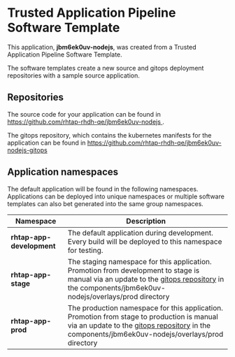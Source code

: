 # Trusted Application Pipeline Software Template

This application, **jbm6ek0uv-nodejs**, was created from a Trusted Application Pipeline Software Template.

The software templates create a new source and gitops deployment repositories with a sample source application. 

## Repositories

The source code for your application can be found in [https://github.com/rhtap-rhdh-qe/jbm6ek0uv-nodejs ](https://github.com/rhtap-rhdh-qe/jbm6ek0uv-nodejs ).
 
The gitops repository, which contains the kubernetes manifests for the application can be found in 
[https://github.com/rhtap-rhdh-qe/jbm6ek0uv-nodejs-gitops ](https://github.com/rhtap-rhdh-qe/jbm6ek0uv-nodejs-gitops ) 

## Application namespaces 

The default application will be found in the following namespaces. Applications can be deployed into unique namespaces or multiple software templates can also bet generated into the same group namespaces.  

|  Namespace   |  Description   |  
| -------- | -------- |   
| **rhtap-app-development** | The default application during development. Every build will be deployed to this namespace for testing. | 
| **rhtap-app-stage** | The staging namespace for this application. Promotion from development to stage is manual via an update to the [gitops repository](https://github.com/rhtap-rhdh-qe/jbm6ek0uv-nodejs-gitops ) in the components/jbm6ek0uv-nodejs/overlays/prod directory |  
| **rhtap-app-prod** | The production namespace for this application. Promotion from stage to production is manual via an update to the [gitops repository](https://github.com/rhtap-rhdh-qe/jbm6ek0uv-nodejs-gitops ) in the components/jbm6ek0uv-nodejs/overlays/prod directory | 